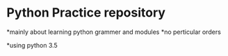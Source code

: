 # Python Practice repository 


*mainly about learning python grammer and modules
*no perticular orders

*using python 3.5
